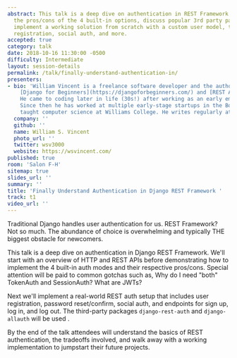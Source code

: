 ```yaml
---
abstract: This talk is a deep dive on authentication in REST Framework. We'll review
  the pros/cons of the 4 built-in options, discuss popular 3rd party packages, and
  implement a working solution from scratch with a custom user model, tokens, user
  registration, social auth, and more.
accepted: true
category: talk
date: 2018-10-16 11:30:00 -0500
difficulty: Intermediate
layout: session-details
permalink: /talk/finally-understand-authentication-in/
presenters:
- bio: 'William Vincent is a freelance software developer and the author of two books:
    [Django for Beginners](https://djangoforbeginners.com/) and [REST APIs with Django](https://restapiswithdjango.com/).
    He came to coding later in life (30s!) after working as an early employee at Quizlet.
    Since then he has worked at multiple early-stage startups in the Boston area and
    taught computer science at Williams College. He writes regularly at wsvincent.com.'
  company: ''
  github: ''
  name: William S. Vincent
  photo_url: ''
  twitter: wsv3000
  website: https://wsvincent.com/
published: true
room: 'Salon F-H'
sitemap: true
slides_url: ''
summary: ''
title: 'Finally Understand Authentication in Django REST Framework '
track: t1
video_url: ''
---
```


Traditional Django handles user authentication for us. REST Framework? Not so much. The abundance of choice is overwhelming and typically THE biggest obstacle for newcomers.

This talk is a deep dive on authentication in Django REST Framework. We'll start with an overview of HTTP and REST APIs before demonstrating how to implement the 4 built-in auth modes and their respective pros/cons. Special attention will be paid to common gotchas such as, Why do I need "both" TokenAuth and SessionAuth? What are JWTs?

Next we'll implement a real-world REST auth setup that includes user registration, password reset/confirm, social auth, and endpoints for sign up, log in, and log out. The third-party packages `django-rest-auth` and `django-allauth` will be used .

By the end of the talk attendees will understand the basics of REST authentication, the tradeoffs involved, and walk away with a working implementation to jumpstart their future projects.
